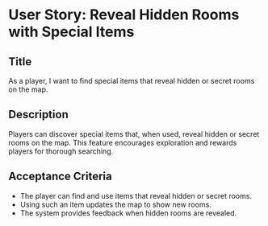 
# User Story: Reveal Hidden Rooms with Special Items

## Title
As a player, I want to find special items that reveal hidden or secret rooms on the map.

## Description
Players can discover special items that, when used, reveal hidden or secret rooms on the map. This feature encourages exploration and rewards players for thorough searching.

## Acceptance Criteria
- The player can find and use items that reveal hidden or secret rooms.
- Using such an item updates the map to show new rooms.
- The system provides feedback when hidden rooms are revealed.

